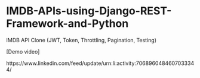 # IMDB-APIs-using-Django-REST-Framework-and-Python
IMDB API Clone (JWT, Token, Throttling, Pagination, Testing)
<p>[Demo video]</p> https://www.linkedin.com/feed/update/urn:li:activity:7068960484607033344/

